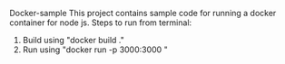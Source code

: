 Docker-sample
This project contains sample code for running a docker container for node js.
Steps to run from terminal:
1. Build using "docker build ."
2. Run using "docker run -p 3000:3000 <image id>" 